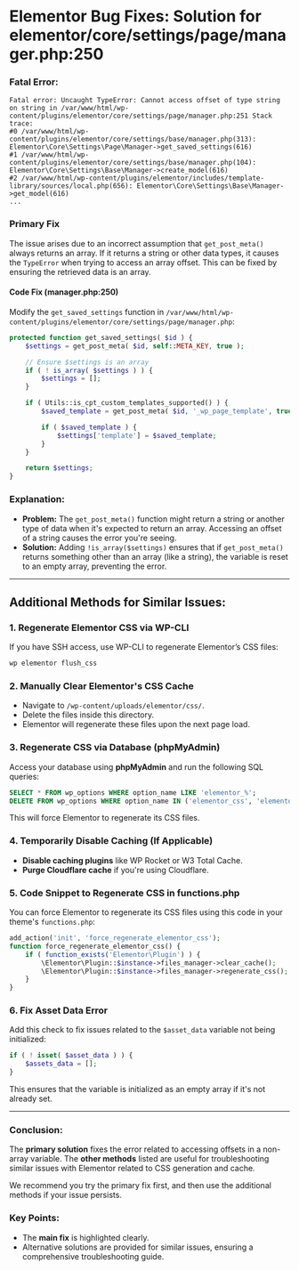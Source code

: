 
# Elementor Bug Fixes: Solution for elementor/core/settings/page/manager.php:250

### Fatal Error:

```
Fatal error: Uncaught TypeError: Cannot access offset of type string on string in /var/www/html/wp-content/plugins/elementor/core/settings/page/manager.php:251 Stack trace: 
#0 /var/www/html/wp-content/plugins/elementor/core/settings/base/manager.php(313): Elementor\Core\Settings\Page\Manager->get_saved_settings(616) 
#1 /var/www/html/wp-content/plugins/elementor/core/settings/base/manager.php(104): Elementor\Core\Settings\Base\Manager->create_model(616) 
#2 /var/www/html/wp-content/plugins/elementor/includes/template-library/sources/local.php(656): Elementor\Core\Settings\Base\Manager->get_model(616)
...
```

### **Primary Fix**

The issue arises due to an incorrect assumption that `get_post_meta()` always returns an array. If it returns a string or other data types, it causes the `TypeError` when trying to access an array offset. This can be fixed by ensuring the retrieved data is an array.

#### **Code Fix (manager.php:250)**

Modify the `get_saved_settings` function in `/var/www/html/wp-content/plugins/elementor/core/settings/page/manager.php`:

```php
protected function get_saved_settings( $id ) {
    $settings = get_post_meta( $id, self::META_KEY, true );

    // Ensure $settings is an array
    if ( ! is_array( $settings ) ) {
        $settings = [];
    }

    if ( Utils::is_cpt_custom_templates_supported() ) {
        $saved_template = get_post_meta( $id, '_wp_page_template', true );

        if ( $saved_template ) {
            $settings['template'] = $saved_template;
        }
    }

    return $settings;
}
```

### **Explanation:**

- **Problem:** The `get_post_meta()` function might return a string or another type of data when it's expected to return an array. Accessing an offset of a string causes the error you're seeing.
- **Solution:** Adding `!is_array($settings)` ensures that if `get_post_meta()` returns something other than an array (like a string), the variable is reset to an empty array, preventing the error.

---

## Additional Methods for Similar Issues:

### 1. **Regenerate Elementor CSS via WP-CLI**

If you have SSH access, use WP-CLI to regenerate Elementor’s CSS files:

```bash
wp elementor flush_css
```

### 2. **Manually Clear Elementor's CSS Cache**

- Navigate to `/wp-content/uploads/elementor/css/`.
- Delete the files inside this directory.
- Elementor will regenerate these files upon the next page load.

### 3. **Regenerate CSS via Database (phpMyAdmin)**

Access your database using **phpMyAdmin** and run the following SQL queries:

```sql
SELECT * FROM wp_options WHERE option_name LIKE 'elementor_%';
DELETE FROM wp_options WHERE option_name IN ('elementor_css', 'elementor_data');
```

This will force Elementor to regenerate its CSS files.

### 4. **Temporarily Disable Caching (If Applicable)**

- **Disable caching plugins** like WP Rocket or W3 Total Cache.
- **Purge Cloudflare cache** if you're using Cloudflare.

### 5. **Code Snippet to Regenerate CSS in functions.php**

You can force Elementor to regenerate its CSS files using this code in your theme's `functions.php`:

```php
add_action('init', 'force_regenerate_elementor_css');
function force_regenerate_elementor_css() {
    if ( function_exists('Elementor\Plugin') ) {
        \Elementor\Plugin::$instance->files_manager->clear_cache();
        \Elementor\Plugin::$instance->files_manager->regenerate_css();
    }
}
```

### 6. **Fix Asset Data Error**

Add this check to fix issues related to the `$asset_data` variable not being initialized:

```php
if ( ! isset( $asset_data ) ) {
    $assets_data = [];
}
```

This ensures that the variable is initialized as an empty array if it's not already set.

---

### Conclusion:
The **primary solution** fixes the error related to accessing offsets in a non-array variable. The **other methods** listed are useful for troubleshooting similar issues with Elementor related to CSS generation and cache.

We recommend you try the primary fix first, and then use the additional methods if your issue persists.


### Key Points:
- The **main fix** is highlighted clearly.
- Alternative solutions are provided for similar issues, ensuring a comprehensive troubleshooting guide.
